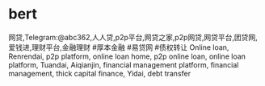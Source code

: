 # bert
网贷,Telegram:@abc362,人人贷,p2p平台,网贷之家,p2p网贷,网贷平台,团贷网,爱钱进,理财平台,金融理财 #厚本金融 #易贷网 #债权转让 Online loan, Renrendai, p2p platform, online loan home, p2p online loan, online loan platform, Tuandai, Aiqianjin, financial management platform, financial management, thick capital finance, Yidai, debt transfer
